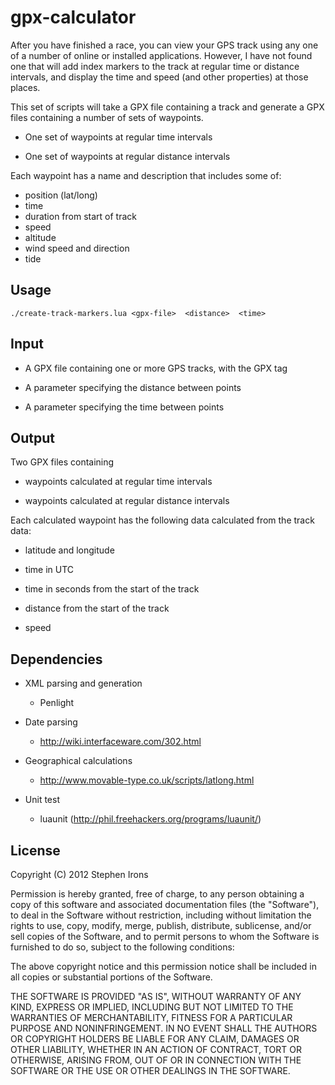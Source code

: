 gpx-calculator
==============

After you have finished a race, you can view your GPS track using
any one of a number of online or installed applications. However,
I have not found one that will add index markers to the track
at regular time or distance intervals, and display the time
and speed (and other properties) at those places.

This set of scripts will take a GPX file containing a track
and generate a GPX files containing a number of sets of waypoints.

* One set of waypoints at regular time intervals

* One set of waypoints at regular distance intervals


Each waypoint has a name and description that includes some of:

* position (lat/long)
* time
* duration from start of track
* speed
* altitude
* wind speed and direction
* tide


Usage
-----

    ./create-track-markers.lua <gpx-file>  <distance>  <time>

Input
-----
* A GPX file containing one or more GPS tracks, with the GPX <trk> tag

* A parameter specifying the distance between points

* A parameter specifying the time between points


Output
------
Two GPX files containing

* waypoints calculated at regular time intervals

* waypoints calculated at regular distance intervals


Each calculated waypoint has the following data calculated from
the track data:

* latitude and longitude

* time in UTC
 
* time in seconds from the start of the track

* distance from the start of the track

* speed



Dependencies
------------

* XML parsing and generation
  * Penlight

* Date parsing
  * http://wiki.interfaceware.com/302.html
  
* Geographical calculations
  * http://www.movable-type.co.uk/scripts/latlong.html

* Unit test
  * luaunit (http://phil.freehackers.org/programs/luaunit/)


License
-------

Copyright (C) 2012 Stephen Irons

Permission is hereby granted, free of charge, to any person obtaining a copy of this software and associated documentation files (the "Software"), to deal in the Software without restriction, including without limitation the rights to use, copy, modify, merge, publish, distribute, sublicense, and/or sell copies of the Software, and to permit persons to whom the Software is furnished to do so, subject to the following conditions:

The above copyright notice and this permission notice shall be included in all copies or substantial portions of the Software.

THE SOFTWARE IS PROVIDED "AS IS", WITHOUT WARRANTY OF ANY KIND, EXPRESS OR IMPLIED, INCLUDING BUT NOT LIMITED TO THE WARRANTIES OF MERCHANTABILITY, FITNESS FOR A PARTICULAR PURPOSE AND NONINFRINGEMENT. IN NO EVENT SHALL THE AUTHORS OR COPYRIGHT HOLDERS BE LIABLE FOR ANY CLAIM, DAMAGES OR OTHER LIABILITY, WHETHER IN AN ACTION OF CONTRACT, TORT OR OTHERWISE, ARISING FROM, OUT OF OR IN CONNECTION WITH THE SOFTWARE OR THE USE OR OTHER DEALINGS IN THE SOFTWARE.

